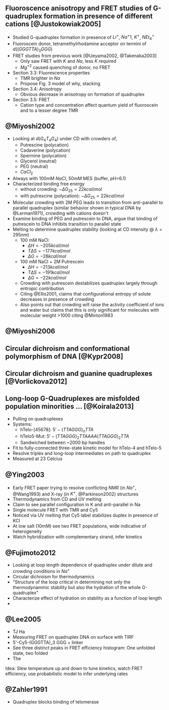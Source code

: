 ## Fluoroscence anisotropy and FRET studies of G-quadruplex formation in presence of different cations [@Justokowiak2005]

 * Studied G-quadruplex formation in presence of $Li^+$, $Na^+1$,
   $K^+$, $NEt_4^+$
 * Fluoroscein donor, tetramethylrhodamine acceptor on termini of
   $d((GGGTTA)_3 GGG)$
 * FRET studies from previous work [@Ueyama2002, @Takenaka2003]
   * Only saw FRET with $K$ and $Na$, less $K$ required
   * $Mg^{+2}$ caused quenching of donor, no FRET
 * Section 3.3: Fluorescence properties
   * TMR brighter in $Na$
   * Propose Fig. 3 model of why, stacking
 * Section 3.4: Anisotropy
   * Obvious decrease in anisotropy on formation of quadruplex
 * Section 3.5: FRET
   * Cation type and concentration affect quantum yield of fluoroscein
     and to a lesser degree TMR

## @Miyoshi2002

 * Looking at $d(G_4 T_4 G_4)$ under CD with crowders of,
   * Putrescine (polycation)
   * Cadaverine (polycation)
   * Spermine (polycation)
   * Glycerol (neutral)
   * PEG (neutral)
   * $CaCl_2$
 * Always with 100mM $NaCl$, 50mM MES (buffer, pH=6.1)
 * Characterized binding free energy
   * without crowding: $-\Delta G_25 = 22 kcal/mol$
   * with putrescine (polycation): $-\Delta G_25 = 22 kcal/mol$
 * Molecular crowding with 2M PEG leads to transition from
   anti-parallel to parallel quadruplex (similar behavior shown in
   typical DNA by @Lerman1971), crowding with cations doesn't
 * Examine binding of PEG and putrescein to DNA, argue that binding of
   putrescein to DNA inhibits transition to parallel state
 * Melting to determine quadruplex stability (looking at CD intensity
   @ $\lambda=295 nm$)
   * 100 mM NaCl:
     * $\Delta H = -205 kcal/mol$
     * $T \Delta S = -177 kcal/mol$
     * $\Delta G = -28 kcal/mol$
   * 100 mM NaCl + 2M Putrescein
     * $\Delta H = -213 kcal/mol$
     * $T \Delta S = -191 kcal/mol$
     * $\Delta G = -22 kcal/mol$
   * Crowding with putrescein destabilizes quadruplex largely through
     entropic contribution
   * Citing @Ellis2001, claims that configurational entropy of solute
     decreases in presence of crowding
   * Also points out that crowding will raise the activity coefficient
     of ions and water but claims that this is only significant for
     molecules with molecular weight >1000 citing @Minton1983
   
## @Miyoshi2006
## Circular dichroism and conformational polymorphism of DNA [@Kypr2008]


## Circular dichroism and guanine quadruplexes [@Vorlickova2012]

 
 
## Long-loop G-Quadruplexes are misfolded population minorities ... [@Koirala2013]

 * Pulling on quadruplexes
 * Systems:
   * hTelo-[45678]: $5'-(TTAGGG)_n TTA$
   * hTelo5-Mut: $5'-(TTAGGG)_2 TTAAAA (TTAGGG)_2 TTA$
   * Sandwiched between ~2000 bp handles
 * Fit to fully-connected three-state kinetic model for hTelo-4 and hTelo-5
 * Resolve triplex and long-loop intermediates on path to quadruplex
 * Measured at 23 Celcius
 
## @Ying2003

 * Early FRET paper trying to resolve conflicting NMR (in $Na^+$,
   @Wang1993) and X-ray (in $K^+$, @Parkinson2002) structures
 * Thermodynamics from CD and UV melting
 * Claim to see parallel configuration in K and anti-parallel in Na
 * Single molecule FRET with TMR and Cy5
 * Noticed via UV melting that Cy5 label stabilizes duplex in presence of KCl
 * At low salt (10mM) see two FRET populations, wide indicative of heterogeneity
 * Watch hybridization with complementary strand, infer kinetics

## @Fujimoto2012

 * Looking at loop length dependence of quadruplex under dilute and
   crowding conditions in $Na^+$
 * Circular dichroism for thermodynamics
 * "Structure of the loop critical in determining not only the
   thermodynammic stability but also the hydration of the whole
   G-quadruplex"
 * Characterize effect of hydration on stability as a function of loop
   length
 * 

## @Lee2005

 * TJ Ha
 * Measuring FRET on quadruplex DNA on surface with TIRF
 * 5'-Cy5-(GGGTTA)_3 GGG + linker
 * See three distinct peaks in FRET efficiency histogram: One unfolded
   state, two folded
 * The

Idea: Slew temperature up and down to tune kinetics, watch FRET
efficiency, use probabilistic model to infer underlying rates

## @Zahler1991

 * Quadruplex blocks binding of telomerase
